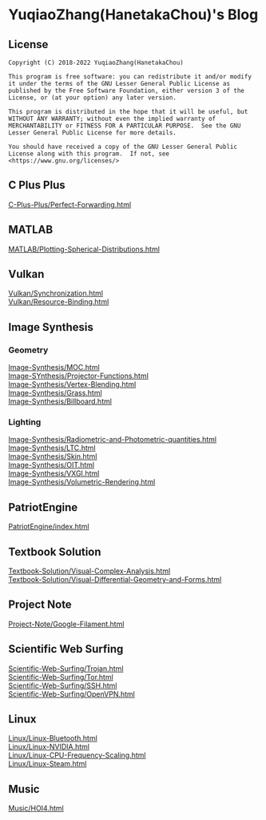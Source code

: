 # YuqiaoZhang(HanetakaChou)'s Blog  

## License  
```  
Copyright (C) 2018-2022 YuqiaoZhang(HanetakaChou)

This program is free software: you can redistribute it and/or modify it under the terms of the GNU Lesser General Public License as published by the Free Software Foundation, either version 3 of the License, or (at your option) any later version.

This program is distributed in the hope that it will be useful, but WITHOUT ANY WARRANTY; without even the implied warranty of MERCHANTABILITY or FITNESS FOR A PARTICULAR PURPOSE.  See the GNU Lesser General Public License for more details.

You should have received a copy of the GNU Lesser General Public License along with this program.  If not, see <https://www.gnu.org/licenses/>
```  

## C Plus Plus
[C-Plus-Plus/Perfect-Forwarding.html](C-Plus-Plus/Perfect-Forwarding.html)  

## MATLAB
[MATLAB/Plotting-Spherical-Distributions.html](MATLAB/Plotting-Spherical-Distributions.html)  

## Vulkan
[Vulkan/Synchronization.html](Vulkan/Synchronization.html)  
[Vulkan/Resource-Binding.html](Vulkan/Resource-Binding.html)  

## Image Synthesis  
### Geometry  
[Image-Synthesis/MOC.html](Image-Synthesis/MOC.html)  
[Image-SYnthesis/Projector-Functions.html](Image-Synthesis/Projector-Functions.html)  
[Image-Synthesis/Vertex-Blending.html](Image-Synthesis/Vertex-Blending.html)  
[Image-Synthesis/Grass.html](Image-Synthesis/Grass.html)  
[Image-Synthesis/Billboard.html](Image-Synthesis/Billboard.html)  
### Lighting
[Image-Synthesis/Radiometric-and-Photometric-quantities.html](Image-Synthesis/Radiometric-and-Photometric-quantities.html)  
[Image-Synthesis/LTC.html](Image-Synthesis/LTC.html)  
[Image-Synthesis/Skin.html](Image-Synthesis/Skin.html)  
[Image-Synthesis/OIT.html](Image-Synthesis/OIT.html)  
[Image-Synthesis/VXGI.html](Image-Synthesis/VXGI.html)  
[Image-Synthesis/Volumetric-Rendering.html](Image-Synthesis/Volumetric-Rendering.html)  

## PatriotEngine
[PatriotEngine/index.html](PatriotEngine/index.html)  

## Textbook Solution
[Textbook-Solution/Visual-Complex-Analysis.html](Textbook-Solution/Visual-Complex-Analysis.html)  
[Textbook-Solution/Visual-Differential-Geometry-and-Forms.html](Textbook-Solution/Visual-Differential-Geometry-and-Forms.html)  

## Project Note  
[Project-Note/Google-Filament.html](Project-Note/Google-Filament.html)  

## Scientific Web Surfing
[Scientific-Web-Surfing/Trojan.html](Scientific-Web-Surfing/Trojan.html)   
[Scientific-Web-Surfing/Tor.html](Scientific-Web-Surfing/Tor.html)   
[Scientific-Web-Surfing/SSH.html](Scientific-Web-Surfing/SSH.html)   
[Scientific-Web-Surfing/OpenVPN.html](Scientific-Web-Surfing/OpenVPN.html)   

## Linux   
[Linux/Linux-Bluetooth.html](Linux/Linux-Bluetooth.html)  
[Linux/Linux-NVIDIA.html](Linux/Linux-NVIDIA.html)  
[Linux/Linux-CPU-Frequency-Scaling.html](Linux/Linux-CPU-Frequency-Scaling.html)  
[Linux/Linux-Steam.html](Linux/Linux-Steam.html)  

## Music  
[Music/HOI4.html](Music/HOI4.html)  



